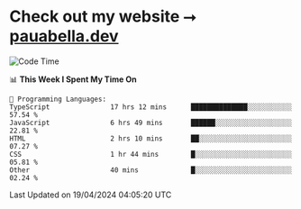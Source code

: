 # Check out my website ⭢ [pauabella.dev](https://pauabella.dev)

<!--START_SECTION:waka-->
![Code Time](http://img.shields.io/badge/Code%20Time-3%2C234%20hrs%2054%20mins-blue)

📊 **This Week I Spent My Time On** 

```text
💬 Programming Languages: 
TypeScript               17 hrs 12 mins      ██████████████░░░░░░░░░░░   57.54 % 
JavaScript               6 hrs 49 mins       ██████░░░░░░░░░░░░░░░░░░░   22.81 % 
HTML                     2 hrs 10 mins       ██░░░░░░░░░░░░░░░░░░░░░░░   07.27 % 
CSS                      1 hr 44 mins        █░░░░░░░░░░░░░░░░░░░░░░░░   05.81 % 
Other                    40 mins             █░░░░░░░░░░░░░░░░░░░░░░░░   02.24 % 
```


 Last Updated on 19/04/2024 04:05:20 UTC
<!--END_SECTION:waka-->
